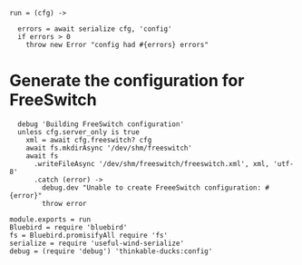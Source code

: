     run = (cfg) ->

      errors = await serialize cfg, 'config'
      if errors > 0
        throw new Error "config had #{errors} errors"

Generate the configuration for FreeSwitch
=========================================

      debug 'Building FreeSwitch configuration'
      unless cfg.server_only is true
        xml = await cfg.freeswitch? cfg
        await fs.mkdirAsync '/dev/shm/freeswitch'
        await fs
          .writeFileAsync '/dev/shm/freeswitch/freeswitch.xml', xml, 'utf-8'
          .catch (error) ->
            debug.dev "Unable to create FreeeSwitch configuration: #{error}"
            throw error

    module.exports = run
    Bluebird = require 'bluebird'
    fs = Bluebird.promisifyAll require 'fs'
    serialize = require 'useful-wind-serialize'
    debug = (require 'debug') 'thinkable-ducks:config'
